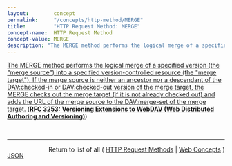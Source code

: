 ```yaml
---
layout:        concept
permalink:     "/concepts/http-method/MERGE"
title:         "HTTP Request Method: MERGE"
concept-name:  HTTP Request Method
concept-value: MERGE
description: "The MERGE method performs the logical merge of a specified version (the \"merge source\") into a specified version-controlled resource (the \"merge target\"). If the merge source is neither an ancestor nor a descendant of the DAV:checked-in or DAV:checked-out version of the merge target, the MERGE checks out the merge target (if it is not already checked out) and adds the URL of the merge source to the DAV:merge-set of the merge target."
---
```


[The MERGE method performs the logical merge of a specified version (the "merge source") into a specified version-controlled resource (the "merge target"). If the merge source is neither an ancestor nor a descendant of the DAV:checked-in or DAV:checked-out version of the merge target, the MERGE checks out the merge target (if it is not already checked out) and adds the URL of the merge source to the DAV:merge-set of the merge target.](https://datatracker.ietf.org/doc/html/rfc3253#section-11.2 "Read documentation for HTTP Request Method &#34;MERGE&#34;") (**[RFC 3253: Versioning Extensions to WebDAV (Web Distributed Authoring and Versioning)](/specs/IETF/RFC/3253 "This document specifies a set of methods, headers, and resource types that define the WebDAV (Web Distributed Authoring and Versioning) versioning extensions to the HTTP/1.1 protocol. WebDAV versioning will minimize the complexity of clients that are capable of interoperating with a variety of versioning repository managers, to facilitate widespread deployment of applications capable of utilizing the WebDAV Versioning services. WebDAV versioning includes automatic versioning for versioning-unaware clients, version history management, workspace management, baseline management, activity management, and URL namespace versioning.")**)

<br/>
<hr/>

<p style="float : left"><a href="./MERGE.json" title="JSON representing this particular Web Concept value">JSON</a></p>
<p style="text-align: right">Return to list of all ( <a href="../http-method/">HTTP Request Methods</a> | <a href="../">Web Concepts</a> )</p>
